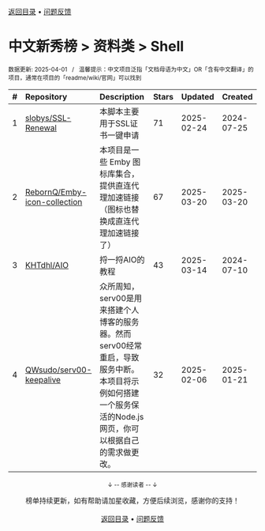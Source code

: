 <a href="https://gitee.com/GrowingGit/GitHub-Chinese-Top-Charts#github中文排行榜">返回目录</a> • <a href="/content/docs/feedback.md">问题反馈</a>

# 中文新秀榜 > 资料类 > Shell
<sub>数据更新: 2025-04-01&nbsp;&nbsp;&nbsp;/&nbsp;&nbsp;&nbsp;温馨提示：中文项目泛指「文档母语为中文」OR「含有中文翻译」的项目，通常在项目的「readme/wiki/官网」可以找到</sub>

|#|Repository|Description|Stars|Updated|Created|
|:-|:-|:-|:-|:-|:-|
|1|[slobys/SSL-Renewal](https://github.com/slobys/SSL-Renewal)|本脚本主要用于SSL证书一键申请|71|2025-02-24|2024-07-25|
|2|[RebornQ/Emby-icon-collection](https://github.com/RebornQ/Emby-icon-collection)|本项目是一些 Emby 图标库集合，提供直连代理加速链接（图标也替换成直连代理加速链接了）|67|2025-03-20|2025-03-20|
|3|[KHTdhl/AIO](https://github.com/KHTdhl/AIO)|捋一捋AIO的教程|43|2025-03-14|2024-07-10|
|4|[QWsudo/serv00-keepalive](https://github.com/QWsudo/serv00-keepalive)|众所周知，serv00是用来搭建个人博客的服务器。然而serv00经常重启，导致服务中断。本项目将示例如何搭建一个服务保活的Node.js网页，你可以根据自己的需求做更改。|32|2025-02-06|2025-01-21|

<div align="center">
    <p><sub>↓ -- 感谢读者 -- ↓</sub></p>
    榜单持续更新，如有帮助请加星收藏，方便后续浏览，感谢你的支持！
</div>

<br/>

<div align="center"><a href="https://gitee.com/GrowingGit/GitHub-Chinese-Top-Charts#github中文排行榜">返回目录</a> • <a href="/content/docs/feedback.md">问题反馈</a></div>
